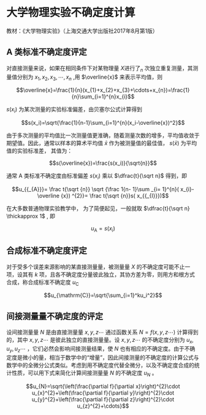# 大学物理实验不确定度计算

教材：《大学物理实验》（上海交通大学出版社2017年8月第1版）

## A 类标准不确定度评定

对直接测量来说，如果在相同条件下对某物理量 $X\text{进行了}_n$
次独立重复测量，其测量值分别为 $x_1,x_2,x_3,\cdots,x_n$ ,用 $\overline{x}$ 来表示平均值，则

$$\overline{x}=\frac{1}{n}(x_{1}+x_{2}+x_{3}+\cdots+x_{n})=\frac{1}{n}\sum_{i=1}^{n}x_{i}$$

$s(x_i)$ 为某次测量的实验标准偏差，由贝塞尔公式计算得到

$$s(x_i)=\sqrt{\frac{1}{n-1}\sum_{i=1}^{n}(x_i-\overline{x})^2}$$

由于多次测量的平均值比一次测量值更淮确，随着测量次数的增多，平均值收敛于期望值。因此，通常以样本的算术平均值 $\bar{x}$ 作为被测量值的最佳值， $s(\bar{x})$ 为平均值的实验标准差， 其值为：

$$s(\overline{x})=\frac{s(x_i)}{\sqrt{n}}$$

通常 A 类标准不确定度由标准偏差 $s(x_i)$ 乘以 $\dfrac{t}{\sqrt n}$ 得到，即

$$u_{{_{A}}}= \frac t{\sqrt {n}} \sqrt {\frac 1{n- 1}\sum _{i= 1}^{n}( x_{i}- \overline {x}) ^{2}}= \frac t{\sqrt {n}}s( x_{{_{I}}})$$

在大多数普通物理实验教学中， 为了简便起见，一般就取 $\dfrac{t}{\sqrt n} \thickapprox 1$ , 即

$$u_\mathrm{A}=s(x_i)$$

## 合成标准不确定度评定

对于受多个误差来源影响的某直接测量量，被测量量 $X$ 的不确定度可能不止一项，设其有 $k$ 项，且各不确定度分量彼此独立，其协方差为零，则用方和根方式合成，称合成标准不确定度 $u_{\mathrm{C}}$

$$u_{\mathrm{C}}=\sqrt{\sum_{i=1}^ku_i^2}$$

## 间接测量量不确定度的评定

设间接测量量 $N$ 是由直接测量量 $x,y,z\cdots$ 通过函数关系 $N=f(x,y,z\cdots)$ 计算得到的，其中 $x,y,z\cdots$ 是彼此独立的直接测量量。设 $x,y,z\cdots$ 的不确定度分别为 $u_x,u_y,u_z\cdots$ ，它们必然会影响间接测量结果，使 $N$ 也有相应的不确定度。由于不确定度是微小的量，相当于数学中的“增量”，因此间接测量的不确定度的计算公式与数学中的全微分公式类似。考虑到用不确定度代替全微分，以及不确定度合成的统计性质，可以用下式来简化计算间接测量量 $N$ 的不确定度 $u_N$ 。

$$u_{N}=\sqrt{\left(\frac{\partial f}{\partial x}\right)^{2}\cdot u_{x}^{2}+\left(\frac{\partial f}{\partial y}\right)^{2}\cdot u_{y}^{2}+\left(\frac{\partial f}{\partial z}\right)^{2}\cdot u_{z}^{2}+\cdots}$$
